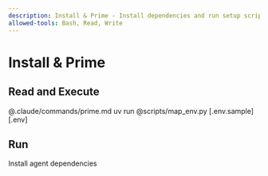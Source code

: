```yaml
---
description: Install & Prime - Install dependencies and run setup scripts
allowed-tools: Bash, Read, Write
---
```


# Install & Prime

## Read and Execute
@.claude/commands/prime.md
uv run @scripts/map_env.py [.env.sample] [.env]

## Run
Install agent dependencies